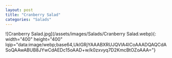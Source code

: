 ```yaml
---
layout: post
title: "Cranberry Salad"
categories: "Salads"
---
```

![Cranberry Salad.jpg](/assets/images/Salads/Cranberry Salad.webp){: width="400" height="400" lqip="data:image/webp;base64,UklGRjYAAABXRUJQVlA4ICoAAADQAQCdASoQAAwABUB8JYwCdAEDc15oAAD+w/k0zxvyq7D2KmcBtOZoAAA="}

